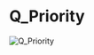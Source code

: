 # Q_Priority

![Q_Priority](https://user-images.githubusercontent.com/116869307/214148302-f10f051a-fad7-42af-a3e0-9f5e0eedbaf3.png)
